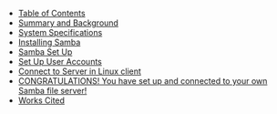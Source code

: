 <!-- TOC -->

- [Table of Contents](#table-of-contents)
- [Summary and Background](#summary-and-background)
- [System Specifications](#system-specifications)
- [Installing Samba](#installing-samba)
- [Samba Set Up](#samba-set-up)
- [Set Up User Accounts](#set-up-user-accounts)
- [Connect to Server in Linux client](#connect-to-server-in-linux-client)
- [CONGRATULATIONS! You have set up and connected to your own Samba file server!](#congratulations-you-have-set-up-and-connected-to-your-own-samba-file-server)
- [Works Cited](#works-cited)

<!-- /TOC -->